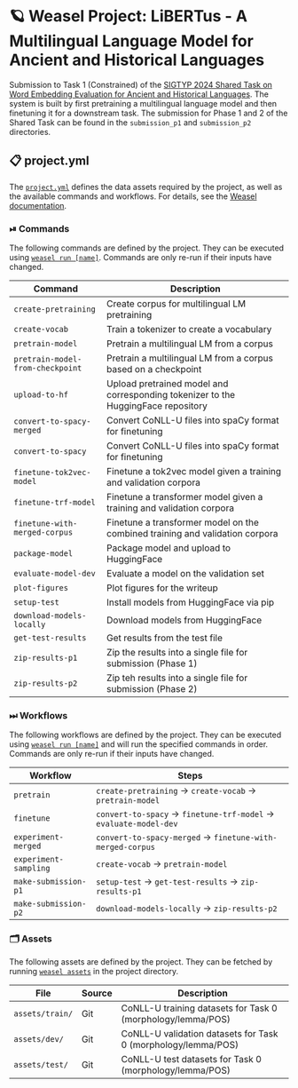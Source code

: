 <!-- WEASEL: AUTO-GENERATED DOCS START (do not remove) -->

# 🪐 Weasel Project: LiBERTus - A Multilingual Language Model for Ancient and Historical Languages

Submission to Task 1 (Constrained) of the [SIGTYP 2024 Shared Task on Word
Embedding Evaluation for Ancient and Historical
Languages](https://sigtyp.github.io/st2024.html).  The system is built by
first pretraining a multilingual language model and then finetuning it for a
downstream task. The submission for Phase 1 and 2 of the Shared Task can be
found in the `submission_p1` and `submission_p2` directories.


## 📋 project.yml

The [`project.yml`](project.yml) defines the data assets required by the
project, as well as the available commands and workflows. For details, see the
[Weasel documentation](https://github.com/explosion/weasel).

### ⏯ Commands

The following commands are defined by the project. They
can be executed using [`weasel run [name]`](https://github.com/explosion/weasel/tree/main/docs/cli.md#rocket-run).
Commands are only re-run if their inputs have changed.

| Command | Description |
| --- | --- |
| `create-pretraining` | Create corpus for multilingual LM pretraining |
| `create-vocab` | Train a tokenizer to create a vocabulary |
| `pretrain-model` | Pretrain a multilingual LM from a corpus |
| `pretrain-model-from-checkpoint` | Pretrain a multilingual LM from a corpus based on a checkpoint |
| `upload-to-hf` | Upload pretrained model and corresponding tokenizer to the HuggingFace repository |
| `convert-to-spacy-merged` | Convert CoNLL-U files into spaCy format for finetuning |
| `convert-to-spacy` | Convert CoNLL-U files into spaCy format for finetuning |
| `finetune-tok2vec-model` | Finetune a tok2vec model given a training and validation corpora |
| `finetune-trf-model` | Finetune a transformer model given a training and validation corpora |
| `finetune-with-merged-corpus` | Finetune a transformer model on the combined training and validation corpora |
| `package-model` | Package model and upload to HuggingFace |
| `evaluate-model-dev` | Evaluate a model on the validation set |
| `plot-figures` | Plot figures for the writeup |
| `setup-test` | Install models from HuggingFace via pip |
| `download-models-locally` | Download models from HuggingFace |
| `get-test-results` | Get results from the test file |
| `zip-results-p1` | Zip the results into a single file for submission (Phase 1) |
| `zip-results-p2` | Zip teh results into a single file for submission (Phase 2) |

### ⏭ Workflows

The following workflows are defined by the project. They
can be executed using [`weasel run [name]`](https://github.com/explosion/weasel/tree/main/docs/cli.md#rocket-run)
and will run the specified commands in order. Commands are only re-run if their
inputs have changed.

| Workflow | Steps |
| --- | --- |
| `pretrain` | `create-pretraining` &rarr; `create-vocab` &rarr; `pretrain-model` |
| `finetune` | `convert-to-spacy` &rarr; `finetune-trf-model` &rarr; `evaluate-model-dev` |
| `experiment-merged` | `convert-to-spacy-merged` &rarr; `finetune-with-merged-corpus` |
| `experiment-sampling` | `create-vocab` &rarr; `pretrain-model` |
| `make-submission-p1` | `setup-test` &rarr; `get-test-results` &rarr; `zip-results-p1` |
| `make-submission-p2` | `download-models-locally` &rarr; `zip-results-p2` |

### 🗂 Assets

The following assets are defined by the project. They can
be fetched by running [`weasel assets`](https://github.com/explosion/weasel/tree/main/docs/cli.md#open_file_folder-assets)
in the project directory.

| File | Source | Description |
| --- | --- | --- |
| `assets/train/` | Git | CoNLL-U training datasets for Task 0 (morphology/lemma/POS) |
| `assets/dev/` | Git | CoNLL-U validation datasets for Task 0 (morphology/lemma/POS) |
| `assets/test/` | Git | CoNLL-U test datasets for Task 0 (morphology/lemma/POS) |

<!-- WEASEL: AUTO-GENERATED DOCS END (do not remove) -->